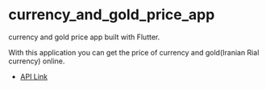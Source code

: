 # currency_and_gold_price_app

currency and gold price app built with Flutter.

With this application you can get the price of currency and gold(Iranian Rial currency) online.

- [API Link](http://sasansafari.com/flutter/api.php?access_key=flutter123456)